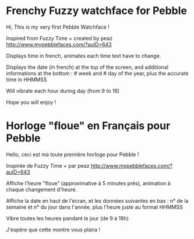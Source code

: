 Frenchy Fuzzy watchface for Pebble
==================================

Hi, This is my very first Pebble Watchface !

Inspired from Fuzzy Time + created by peaz
http://www.mypebblefaces.com/?auID=643


Displays time in french, animates each time text have to change.

Displays the date (in french) at the top of the screen, and additional
informations at the bottom : # week and # day of the year, plus the accurate time in HHMMSS

Will vibrate each hour during day (from 9 to 18)

Hope you will enjoy !



Horloge "floue" en Français pour Pebble
=======================================

Hello, ceci est ma toute première horloge pour Pebble !

Inspirée de Fuzzy Time + par peaz
http://www.mypebblefaces.com/?auID=643


Affiche l'heure "floue" (approximative à 5 minutes près), animation à chaque changement d'heure.

Affiche la date en haut de l'écran, et les données suivantes en bas : 
n° de la semaine et n° du jour dans l'année, plus l'heure juste au format HHMMSS

Vibre toutes les heures pandant le jour (de 9 à 18h)

J'espère que cette montre vous plaira !

